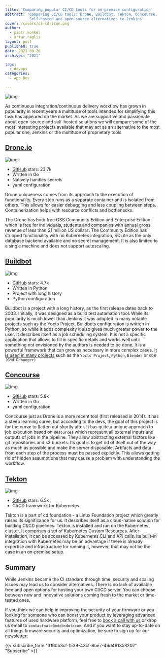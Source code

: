 ```yaml
---
title: 'Comparing popular CI/CD tools for on-premise configuration'
abstract: 'Comparing CI/CD tools: Drone, Buildbot, Tekton, Concourse.
           Self-hosted and open-source alternatives to Jenkins'
cover: /covers/ci-cd-icon.png
author:
  - piotr.konkol
  - artur.raglis
layout: post
published: true
date: 2021-08-26
archives: "2021"

tags:
  - devops
categories:
  - App Dev

---
```


![img](/covers/ci-cd-icon.png)

As continuous integration/continuous delivery workflow has grown in popularity
in recent years a multitude of tools intended for simplifying this task has
appeared on the market. As we are supportive and passionate about open-source
and self-hosted solutions we will compare some of the most interesting projects
available that may act as an alternative to the most popular one, Jenkins or the
multitude of proprietary tools.

## [Drone.io](https://www.drone.io/)

![img](/img/drone-io-logo.png)

- [GitHub](https://github.com/drone/drone) stars: 23.7k
- Written in Go
- Natively handles secrets
- yaml configuration

Drone uniqueness comes from its approach to the execution of functionality.
Every step runs as a separate container and is isolated from others. This allows
for easier debugging and less coupling between steps. Containerization helps
with resource conflicts and bottlenecks.

The Drone has both free OSS Community Edition and Enterprise Edition which is
free for individuals, students and companies with annual gross revenue of less
than $1 million US dollars. The Community Edition has stripped functionality
with no Kubernetes integration, SQLite as the only database backend available
and no secret management. It is also limited to a single machine and does not
support autoscaling.

## [Buildbot](https://buildbot.net/)

![img](/img/buildbot-logo.png)

- [GitHub](https://github.com/buildbot/buildbot) stars: 4.7k
- Written in Python
- Project with long history
- Python configuration

Buildbot is a project with a long history, as the first release dates back to
2003\. Initially, it was designed as a build test automation tool. While its
popularity is much lower than Jenkins it was adopted in many notable projects
such as the Yocto Project. Buildbots configuration is written in Python, so
while it adds complexity it also gives much greater power to the user. It
describes itself as a job scheduling system. It is not a specific application
that allows to fill in specific details and works well until something not
envisioned by the authors is needed to be done. It is a powerful framework that
can grow as necessary in more complex cases.
[It is used in many projects](https://github.com/buildbot/buildbot/wiki/SuccessStories)
such as the `Yocto Project`, `Python`, `Blender` or `GDB (GNU Debugger)`

## [Concourse](https://concourse-ci.org/)

![img](/img/concourse-logo.png)

- [GitHub](https://github.com/concourse/concourse) stars: 5.8k
- Written in Go
- yaml configuration

Concourse just as Drone is a more recent tool (first released in 2014). It has a
steep learning curve, but according to the devs, the goal of this project is for
the curve to flatten out shortly after. It has quite a unique approach to job
execution based on `Resources` which represent all external inputs and outputs
of jobs in the pipeline. They allow abstracting external factors like git
repositories and s3 buckets. Its goal is to get rid of itself out of the way as
much as possible and make the server disposable. Artifacts and data from each
step of the process must be passed explicitly. This allows getting rid of hidden
assumptions that may cause a problem with understanding the workflow.

## [Tekton](https://tekton.dev/)

![img](/img/tekton-logo.png)

- [GitHub](https://github.com/tektoncd/pipeline) stars: 6.5k
- CI/CD framework for Kubernetes

Tekton is a part of cd.foundation - a Linux Foundation project which greatly
raises its significance for us. It describes itself as a cloud-native solution
for building CI/CD pipelines. Tekton is installed and ran on the Kubernetes
cluster. It comprises a set of Kubernetes Custom Resources. After installation,
it can be accessed by Kubernetes CLI and API calls. Its built-in integration
with Kubernetes may be an advantage if there is already expertise and
infrastructure for running it, however, that may not be the case in an
on-premise setup.

## Summary

While Jenkins became the CI standard through time, security and scaling issues
may lead us to consider alternatives. There is no lack of available free and
open options for hosting your own CI/CD server. You can choose between new and
innovative solutions coming fresh to the market or time-tested ones.

If you think we can help in improving the security of your firmware or you
looking for someone who can boost your product by leveraging advanced features
of used hardware platform, feel free to [book a call with
us](https://cloud.3mdeb.com/index.php/apps/calendar/appointment/n7T65toSaD9t) or
drop us email to `contact<at>3mdeb<dot>com`. And if you want to stay up-to-date
on all things firmware security and optimization, be sure to sign up for our
newsletter:

{{< subscribe_form "3160b3cf-f539-43cf-9be7-46d481358202" "Subscribe" >}}
